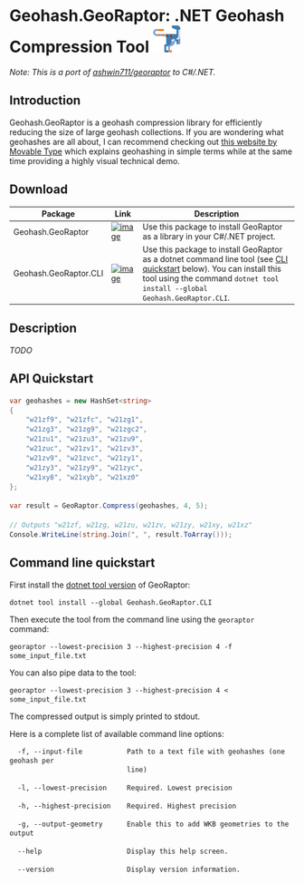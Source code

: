 # Geohash.GeoRaptor: .NET Geohash Compression Tool <img src="https://raw.githubusercontent.com/andrerav/Geohash.GeoRaptor/main/media/logo/logo.png" width="48">
_Note: This is a port of [ashwin711/georaptor](https://github.com/ashwin711/georaptor) to C#/.NET._

## Introduction
Geohash.GeoRaptor is a geohash compression library for efficiently reducing the size of large geohash collections. If you are wondering what geohashes are all about, I can recommend checking out [this website by Movable Type](https://www.movable-type.co.uk/scripts/geohash.html) which explains geohashing in simple terms while at the same time providing a highly visual technical demo.

## Download
| Package | Link | Description |
| ------- | ---- | ----------- |
| Geohash.GeoRaptor | [![image](https://img.shields.io/nuget/v/Geohash.GeoRaptor.svg)](https://www.nuget.org/packages/Geohash.GeoRaptor/) | Use this package to install GeoRaptor as a library in your C#/.NET project. |
| Geohash.GeoRaptor.CLI | [![image](https://img.shields.io/nuget/v/Geohash.GeoRaptor.CLI.svg)](https://www.nuget.org/packages/Geohash.GeoRaptor.CLI/) | Use this package to install GeoRaptor as a dotnet command line tool (see [CLI quickstart](#command-line-quickstart) below). You can install this tool using the command `dotnet tool install --global Geohash.GeoRaptor.CLI`. |



## Description

_TODO_

## API Quickstart
```csharp
var geohashes = new HashSet<string>
{
    "w21zf9", "w21zfc", "w21zg1",
    "w21zg3", "w21zg9", "w21zgc2",
    "w21zu1", "w21zu3", "w21zu9",
    "w21zuc", "w21zv1", "w21zv3",
    "w21zv9", "w21zvc", "w21zy1",
    "w21zy3", "w21zy9", "w21zyc",
    "w21xy8", "w21xyb", "w21xz0"
};

var result = GeoRaptor.Compress(geohashes, 4, 5);

// Outputs "w21zf, w21zg, w21zu, w21zv, w21zy, w21xy, w21xz"
Console.WriteLine(string.Join(", ", result.ToArray()));
```

## Command line quickstart
First install the [dotnet tool version](https://www.nuget.org/packages/Geohash.GeoRaptor.CLI/) of GeoRaptor:
```
dotnet tool install --global Geohash.GeoRaptor.CLI
```
Then execute the tool from the command line using the `georaptor` command:
```
georaptor --lowest-precision 3 --highest-precision 4 -f some_input_file.txt
```
You can also pipe data to the tool:
```
georaptor --lowest-precision 3 --highest-precision 4 < some_input_file.txt
```
The compressed output is simply printed to stdout.

Here is a complete list of available command line options:
```
  -f, --input-file           Path to a text file with geohashes (one geohash per
                             line)

  -l, --lowest-precision     Required. Lowest precision

  -h, --highest-precision    Required. Highest precision

  -g, --output-geometry      Enable this to add WKB geometries to the output

  --help                     Display this help screen.

  --version                  Display version information.
```
